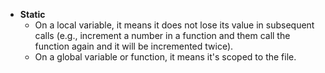 - **Static**
    - On a local variable, it means it does not lose its value in subsequent calls (e.g., increment a number in a function and them call the function again and it will be incremented twice).
    - On a global variable or function, it means it's scoped to the file.
